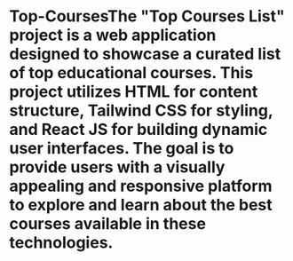 # Top-CoursesThe "Top Courses List" project is a web application designed to showcase a curated list of top educational courses. This project utilizes HTML for content structure, Tailwind CSS for styling, and React JS for building dynamic user interfaces. The goal is to provide users with a visually appealing and responsive platform to explore and learn about the best courses available in these technologies.
